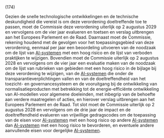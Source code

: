 (174)

Gezien de snelle technologische ontwikkelingen en de technische deskundigheid die vereist is om deze verordening doeltreffende toe te passen, moet de Commissie deze verordening uiterlijk op 2 augustus 2029 en vervolgens om de vier jaar evalueren en toetsen en verslag uitbrengen aan het Europees Parlement en de Raad. Daarnaast moet de Commissie, rekening houdend met de gevolgen voor het toepassingsgebied van deze verordening, eenmaal per jaar een beoordeling uitvoeren van de noodzaak om de lijst van [AI-systemen](a3.md#^ai-systeem) met een hoog risico en de lijst van verboden praktijken te wijzigen. Bovendien moet de Commissie uiterlijk op 2 augustus 2028 en vervolgens om de vier jaar een evaluatie maken van de noodzaak om de lijst van rubrieken van gebieden met een hoog risico in de bijlage bij deze verordening te wijzigen, van de [AI-systemen](a3.md#^ai-systeem) die onder de transparantieverplichtingen vallen en van de doeltreffendheid van het toezicht- en governancesysteem en de vooruitgang bij de ontwikkeling van normalisatieproducten met betrekking tot de energie-efficiënte ontwikkeling van AI-modellen voor algemene doeleinden, met inbegrip van de behoefte aan verdere maatregelen of acties, en hierover verslag uitbrengen aan het Europees Parlement en de Raad. Tot slot moet de Commissie uiterlijk op 2 augustus 2028 en vervolgens om de drie jaar de impact en de doeltreffendheid evalueren van vrijwillige gedragscodes om de toepassing van de eisen voor [AI-systemen](a3.md#^ai-systeem) met een hoog risico op andere [AI-systemen](a3.md#^ai-systeem) dan [AI-systemen](a3.md#^ai-systeem) met een hoog risico te bevorderen, en eventuele andere aanvullende eisen voor dergelijke [AI-systemen](a3.md#^ai-systeem).